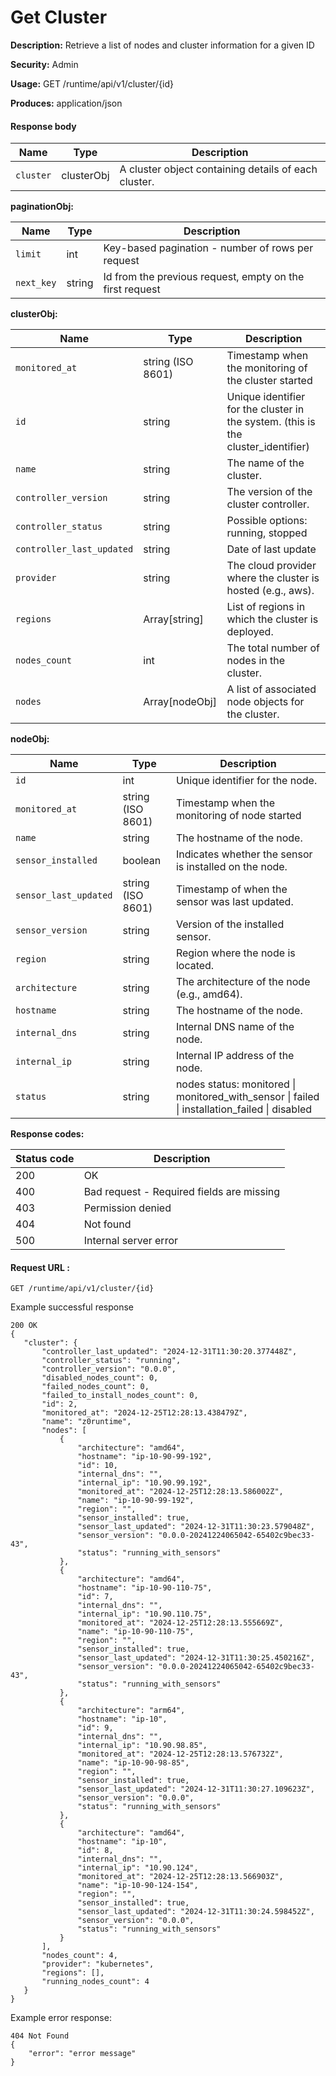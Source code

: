 # Get Cluster

**Description:** Retrieve a list of nodes and cluster information for a given ID

**Security:** Admin

**Usage:** GET /runtime/api/v1/cluster/{id}

**Produces:** application/json

#### Response body <a href="#id-52825iys1ugq" id="id-52825iys1ugq"></a>

| **Name**  | **Type**   | **Description**                                      |
| --------- | ---------- | ---------------------------------------------------- |
| `cluster` | clusterObj | A cluster object containing details of each cluster. |

**paginationObj:**

| **Name**   | **Type** | **Description**                                          |
| ---------- | -------- | -------------------------------------------------------- |
| `limit`    | int      | Key-based pagination - number of rows per request        |
| `next_key` | string   | Id from the previous request, empty on the first request |

**clusterObj:**

| **Name**                  | **Type**          | **Description**                                                                    |
| ------------------------- | ----------------- | ---------------------------------------------------------------------------------- |
| `monitored_at`            | string (ISO 8601) | Timestamp when the monitoring of the cluster started                               |
| `id`                      | string            | Unique identifier for the cluster in the system. (this is the cluster\_identifier) |
| `name`                    | string            | The name of the cluster.                                                           |
| `controller_version`      | string            | The version of the cluster controller.                                             |
| `controller_status`       | string            | Possible options: running, stopped                                                 |
| `controller_last_updated` | string            | Date of last update                                                                |
| `provider`                | string            | The cloud provider where the cluster is hosted (e.g., aws).                        |
| `regions`                 | Array\[string]    | List of regions in which the cluster is deployed.                                  |
| `nodes_count`             | int               | The total number of nodes in the cluster.                                          |
| `nodes`                   | Array\[nodeObj]   | A list of associated node objects for the cluster.                                 |

**nodeObj:**

| **Name**              | **Type**          | **Description**                                                                                  |
| --------------------- | ----------------- | ------------------------------------------------------------------------------------------------ |
| `id`                  | int               | Unique identifier for the node.                                                                  |
| `monitored_at`        | string (ISO 8601) | Timestamp when the monitoring of node started                                                    |
| `name`                | string            | The hostname of the node.                                                                        |
| `sensor_installed`    | boolean           | Indicates whether the sensor is installed on the node.                                           |
| `sensor_last_updated` | string (ISO 8601) | Timestamp of when the sensor was last updated.                                                   |
| `sensor_version`      | string            | Version of the installed sensor.                                                                 |
| `region`              | string            | Region where the node is located.                                                                |
| `architecture`        | string            | The architecture of the node (e.g., amd64).                                                      |
| `hostname`            | string            | The hostname of the node.                                                                        |
| `internal_dns`        | string            | Internal DNS name of the node.                                                                   |
| `internal_ip`         | string            | Internal IP address of the node.                                                                 |
| `status`              | string            | nodes status: monitored \| monitored\_with\_sensor \| failed \| installation\_failed \| disabled |

**Response codes:**

| **Status code** | **Description**                           |
| --------------- | ----------------------------------------- |
| 200             | OK                                        |
| 400             | Bad request - Required fields are missing |
| 403             | Permission denied                         |
| 404             | Not found                                 |
| 500             | Internal server error                     |

#### Request URL : <a href="#id-2a69rfaw96qy" id="id-2a69rfaw96qy"></a>

```
GET /runtime/api/v1/cluster/{id}
```

Example successful response

```
200 OK
{
   "cluster": {
       "controller_last_updated": "2024-12-31T11:30:20.377448Z",
       "controller_status": "running",
       "controller_version": "0.0.0",
       "disabled_nodes_count": 0,
       "failed_nodes_count": 0,
       "failed_to_install_nodes_count": 0,
       "id": 2,
       "monitored_at": "2024-12-25T12:28:13.438479Z",
       "name": "z0runtime",
       "nodes": [
           {
               "architecture": "amd64",
               "hostname": "ip-10-90-99-192",
               "id": 10,
               "internal_dns": "",
               "internal_ip": "10.90.99.192",
               "monitored_at": "2024-12-25T12:28:13.586002Z",
               "name": "ip-10-90-99-192",
               "region": "",
               "sensor_installed": true,
               "sensor_last_updated": "2024-12-31T11:30:23.579048Z",
               "sensor_version": "0.0.0-20241224065042-65402c9bec33-43",
               "status": "running_with_sensors"
           },
           {
               "architecture": "amd64",
               "hostname": "ip-10-90-110-75",
               "id": 7,
               "internal_dns": "",
               "internal_ip": "10.90.110.75",
               "monitored_at": "2024-12-25T12:28:13.555669Z",
               "name": "ip-10-90-110-75",
               "region": "",
               "sensor_installed": true,
               "sensor_last_updated": "2024-12-31T11:30:25.450216Z",
               "sensor_version": "0.0.0-20241224065042-65402c9bec33-43",
               "status": "running_with_sensors"
           },
           {
               "architecture": "arm64",
               "hostname": "ip-10",
               "id": 9,
               "internal_dns": "",
               "internal_ip": "10.90.98.85",
               "monitored_at": "2024-12-25T12:28:13.576732Z",
               "name": "ip-10-90-98-85",
               "region": "",
               "sensor_installed": true,
               "sensor_last_updated": "2024-12-31T11:30:27.109623Z",
               "sensor_version": "0.0.0",
               "status": "running_with_sensors"
           },
           {
               "architecture": "amd64",
               "hostname": "ip-10",
               "id": 8,
               "internal_dns": "",
               "internal_ip": "10.90.124",
               "monitored_at": "2024-12-25T12:28:13.566903Z",
               "name": "ip-10-90-124-154",
               "region": "",
               "sensor_installed": true,
               "sensor_last_updated": "2024-12-31T11:30:24.598452Z",
               "sensor_version": "0.0.0",
               "status": "running_with_sensors"
           }
       ],
       "nodes_count": 4,
       "provider": "kubernetes",
       "regions": [],
       "running_nodes_count": 4
   }
}
```

Example error response:

```
404 Not Found
{
    "error": "error message"
}
```
